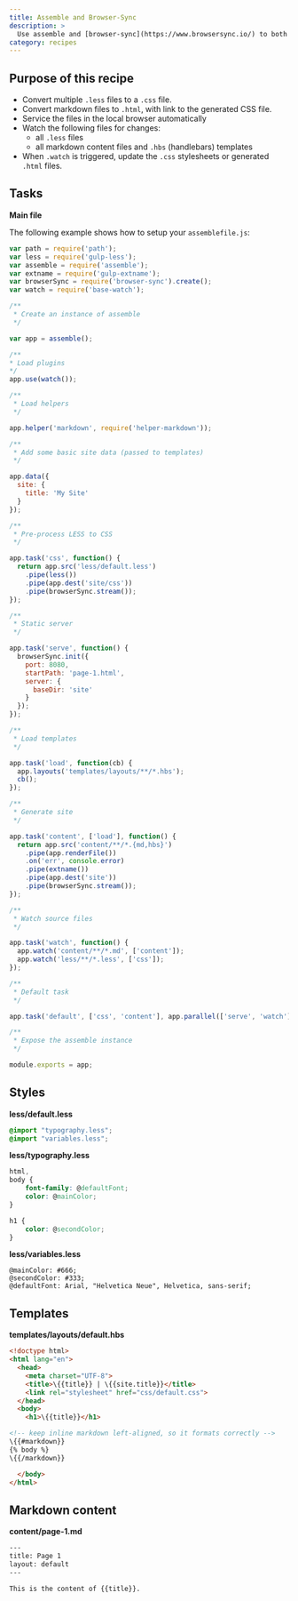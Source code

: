 ```yaml
---
title: Assemble and Browser-Sync
description: >
  Use assemble and [browser-sync](https://www.browsersync.io/) to both serve the files but also update the served files if needed.
category: recipes
---
```


## Purpose of this recipe

* Convert multiple `.less` files to a `.css` file.
* Convert markdown files to `.html`, with link to the generated CSS file.
* Service the files in the local browser automatically
* Watch the following files for changes:
	- all `.less` files
	- all markdown content files and `.hbs` (handlebars) templates
* When `.watch` is triggered, update the `.css` stylesheets or generated `.html` files.

## Tasks

**Main file**

The following example shows how to setup your `assemblefile.js`:

```js
var path = require('path');
var less = require('gulp-less');
var assemble = require('assemble');
var extname = require('gulp-extname');
var browserSync = require('browser-sync').create();
var watch = require('base-watch');

/**
 * Create an instance of assemble
 */

var app = assemble();

/**
* Load plugins
*/
app.use(watch());

/**
 * Load helpers
 */

app.helper('markdown', require('helper-markdown'));

/**
 * Add some basic site data (passed to templates)
 */

app.data({
  site: {
    title: 'My Site'
  }
});

/**
 * Pre-process LESS to CSS
 */

app.task('css', function() {
  return app.src('less/default.less')
    .pipe(less())
    .pipe(app.dest('site/css'))
    .pipe(browserSync.stream());
});

/**
 * Static server
 */

app.task('serve', function() {
  browserSync.init({
    port: 8080,
    startPath: 'page-1.html',
    server: {
      baseDir: 'site'
    }
  });
});

/**
 * Load templates
 */

app.task('load', function(cb) {
  app.layouts('templates/layouts/**/*.hbs');
  cb();
});

/**
 * Generate site
 */

app.task('content', ['load'], function() {
  return app.src('content/**/*.{md,hbs}')
    .pipe(app.renderFile())
    .on('err', console.error)
    .pipe(extname())
    .pipe(app.dest('site'))
    .pipe(browserSync.stream());
});

/**
 * Watch source files
 */

app.task('watch', function() {
  app.watch('content/**/*.md', ['content']);
  app.watch('less/**/*.less', ['css']);
});

/**
 * Default task
 */

app.task('default', ['css', 'content'], app.parallel(['serve', 'watch']));

/**
 * Expose the assemble instance
 */

module.exports = app;
```

## Styles

**less/default.less**

```css
@import "typography.less";
@import "variables.less";
```

**less/typography.less**

```css
html,
body {
	font-family: @defaultFont;
	color: @mainColor;
}

h1 {
	color: @secondColor;
}
```

**less/variables.less**

```less
@mainColor: #666;
@secondColor: #333;
@defaultFont: Arial, "Helvetica Neue", Helvetica, sans-serif;
```

## Templates

**templates/layouts/default.hbs**

```html
<!doctype html>
<html lang="en">
  <head>
  	<meta charset="UTF-8">
  	<title>\{{title}} | \{{site.title}}</title>
  	<link rel="stylesheet" href="css/default.css">
  </head>
  <body>
    <h1>\{{title}}</h1>

<!-- keep inline markdown left-aligned, so it formats correctly -->
\{{#markdown}}
{% body %}
\{{/markdown}}

  </body>
</html>
```

## Markdown content

**content/page-1.md**

```html
---
title: Page 1
layout: default
---

This is the content of {{title}}.
```
